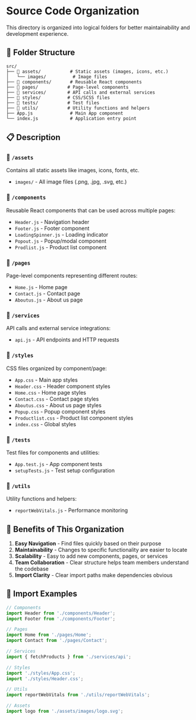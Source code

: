 # Source Code Organization

This directory is organized into logical folders for better maintainability and development experience.

## 📁 Folder Structure

```
src/
├── 📁 assets/           # Static assets (images, icons, etc.)
│   └── images/          # Image files
├── 📁 components/       # Reusable React components
├── 📁 pages/           # Page-level components
├── 📁 services/        # API calls and external services
├── 📁 styles/          # CSS/SCSS files
├── 📁 tests/           # Test files
├── 📁 utils/           # Utility functions and helpers
├── App.js              # Main App component
└── index.js            # Application entry point
```

## 📋 Description

### 🎨 `/assets`
Contains all static assets like images, icons, fonts, etc.
- `images/` - All image files (.png, .jpg, .svg, etc.)

### 🧩 `/components`
Reusable React components that can be used across multiple pages:
- `Header.js` - Navigation header
- `Footer.js` - Footer component
- `LoadingSpinner.js` - Loading indicator
- `Popout.js` - Popup/modal component
- `Prodlist.js` - Product list component

### 📄 `/pages`
Page-level components representing different routes:
- `Home.js` - Home page
- `Contact.js` - Contact page
- `Aboutus.js` - About us page

### 🔌 `/services`
API calls and external service integrations:
- `api.js` - API endpoints and HTTP requests

### 🎨 `/styles`
CSS files organized by component/page:
- `App.css` - Main app styles
- `Header.css` - Header component styles
- `Home.css` - Home page styles
- `Contact.css` - Contact page styles
- `Aboutus.css` - About us page styles
- `Popup.css` - Popup component styles
- `Productlist.css` - Product list component styles
- `index.css` - Global styles

### 🧪 `/tests`
Test files for components and utilities:
- `App.test.js` - App component tests
- `setupTests.js` - Test setup configuration

### 🔧 `/utils`
Utility functions and helpers:
- `reportWebVitals.js` - Performance monitoring

## 🚀 Benefits of This Organization

1. **Easy Navigation** - Find files quickly based on their purpose
2. **Maintainability** - Changes to specific functionality are easier to locate
3. **Scalability** - Easy to add new components, pages, or services
4. **Team Collaboration** - Clear structure helps team members understand the codebase
5. **Import Clarity** - Clear import paths make dependencies obvious

## 📝 Import Examples

```javascript
// Components
import Header from './components/Header';
import Footer from './components/Footer';

// Pages
import Home from './pages/Home';
import Contact from './pages/Contact';

// Services
import { fetchProducts } from './services/api';

// Styles
import './styles/App.css';
import './styles/Header.css';

// Utils
import reportWebVitals from './utils/reportWebVitals';

// Assets
import logo from './assets/images/logo.svg';
```
